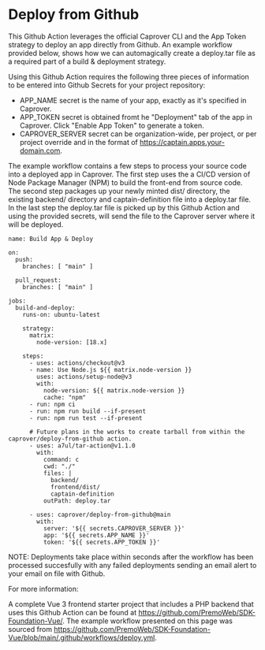 # Deploy from Github

This Github Action leverages the official Caprover CLI and the App Token strategy to deploy an app directly from Github.
An example workflow provided below, shows how we can automagically create a deploy.tar file as a required part of a build & deployment strategy.

Using this Github Action requires the following three pieces of information to be entered into Github Secrets for your project repository:

- APP_NAME secret is the name of your app, exactly as it's specified in Caprover.
- APP_TOKEN secret is obtained fromt he "Deployment" tab of the app in Caprover. Click "Enable App Token" to generate a token.
- CAPROVER_SERVER secret can be organization-wide, per project, or per project override and in the format of https://captain.apps.your-domain.com.

The example workflow contains a few steps to process your source code into a deployed app in Caprover. The first step uses the a CI/CD version of Node Package Manager (NPM) to build the front-end from source code. The second step packages up your newly minted dist/ directory, the existing backend/ directory and captain-definition file into a deploy.tar file. In the last step the deploy.tar file is picked up by this Github Action and using the provided secrets, will send the file to the Caprover server where it will be deployed.

```
name: Build App & Deploy

on:
  push:
    branches: [ "main" ]

  pull_request:
    branches: [ "main" ]

jobs:
  build-and-deploy:
    runs-on: ubuntu-latest

    strategy:
      matrix:
        node-version: [18.x]

    steps:
      - uses: actions/checkout@v3
      - name: Use Node.js ${{ matrix.node-version }}
        uses: actions/setup-node@v3
        with:
          node-version: ${{ matrix.node-version }}
          cache: "npm"
      - run: npm ci
      - run: npm run build --if-present
      - run: npm run test --if-present

      # Future plans in the works to create tarball from within the caprover/deploy-from-github action.
      - uses: a7ul/tar-action@v1.1.0
        with:
          command: c
          cwd: "./"
          files: |
            backend/
            frontend/dist/
            captain-definition
          outPath: deploy.tar

      - uses: caprover/deploy-from-github@main
        with:
          server: '${{ secrets.CAPROVER_SERVER }}'
          app: '${{ secrets.APP_NAME }}'
          token: '${{ secrets.APP_TOKEN }}'

```

NOTE: Deployments take place within seconds after the workflow has been processed succesfully with any failed deployments sending an email alert to your email on file with Github.

For more information:

A complete Vue 3 frontend starter project that includes a PHP backend that uses this Github Action can be found at https://github.com/PremoWeb/SDK-Foundation-Vue/.
The example workflow presented on this page was sourced from https://github.com/PremoWeb/SDK-Foundation-Vue/blob/main/.github/workflows/deploy.yml.